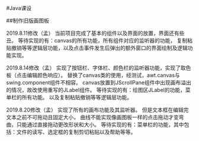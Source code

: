 ﻿#Java课设

##制作旧版画图板


2019.8.11修改（孟）
当前项目完成了基本的组件以及界面的放置，界面还有些丑。
等待实现的有：canvas的所有功能，所有组件对应的监听器的功能，
复制粘贴撤销等等逻辑层功能，以及点击事件发生后弹出的额外窗口的界面绘制及逻辑功能实现。


2019.8.14修改（孟）
实现了按钮栏、字体栏、颜色栏的监听器功能，实现了取色板（点击编辑颜色响应）。
替换了canvas类的使用，经测试，awt.canvas与swing.component组件不相容。
canvas放置到JScrollPane组件中出现画布溢出的情况，故改使用重写的JLabel组件。
等待实现的有：绘图区JLabel的功能，菜单栏的所有功能。
以及复制粘贴撤销等等逻辑层功能。


2019.8.20修改（孟）
实现了所有的画布功能及其监听器。
但是文本框在编辑完文本之前不可拖动且固定大小，
曲线不能实现像画图板一样的点击拖动才变弯曲，只能通过直接拖动更改形状和大小。
等待实现的有：菜单栏的功能，其中包括：文件的读写、选定框的复制剪切粘贴以及帮助等等。